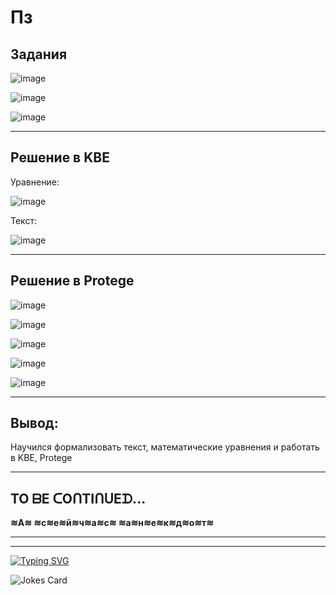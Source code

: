 
# Пз

## Задания

![image](https://github.com/iis-32170x/RPIIS/assets/144555463/792b743c-fa43-4a96-8315-6397dcdfa11f)

![image](https://github.com/iis-32170x/RPIIS/assets/144555463/f1f7c940-7701-47e0-8075-53192883ae78)

![image](https://github.com/iis-32170x/RPIIS/assets/144555463/5d4e5bcc-d9d1-4180-abb3-c2ab6fa2409a)

---

## Решение в KBE

Уравнение:

![image](https://github.com/iis-32170x/RPIIS/assets/144555463/567dbf2b-8d99-41e6-bd87-3d14c805b00f)

Текст:

![image](https://github.com/iis-32170x/RPIIS/assets/144555463/226bd3ca-063d-493a-bb1e-aaaff8ece7ec)

---
## Решение в Protege

![image](https://github.com/iis-32170x/RPIIS/assets/144555463/98a61cc8-a559-4e38-aeee-506284ba3b86)

![image](https://github.com/iis-32170x/RPIIS/assets/144555463/850e6025-0edc-46c5-bef5-3ec19a5c2c68)

![image](https://github.com/iis-32170x/RPIIS/assets/144555463/9e8707d9-e010-4f87-883d-3f604bb12e3a)

![image](https://github.com/iis-32170x/RPIIS/assets/144555463/977f3d25-e576-4d55-8393-62b8e2f7f976)

![image](https://github.com/iis-32170x/RPIIS/assets/144555463/a80ac157-cc9d-44c8-8b27-edc06649027e)


---
## Вывод:

Научился формализовать текст, математические уравнения и работать в KBE, Protege


---

## TO ᗷE ᑕOᑎTIᑎᑌEᗪ...
**≋А≋ ≋с≋е≋й≋ч≋а≋с≋ ≋а≋н≋е≋к≋д≋о≋т≋**

---
---
 <a href="https://git.io/typing-svg"><img src="https://readme-typing-svg.herokuapp.com?font=Italic&size=35&pause=1000&color=661E1E&center=&vCenter=&multiline=true&repeat=&random=&width=435&lines=%D0%97%D0%B0%D1%81%D0%BB%D1%83%D0%B6%D0%B5%D0%BD%D0%BD%D1%8B%D0%B9+%D0%B0%D0%BD%D0%B5%D0%BA%D0%B4%D0%BE%D1%82)" alt="Typing SVG" /></a>
 
<img src="https://readme-jokes.vercel.app/api" alt="Jokes Card" />
